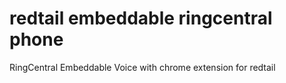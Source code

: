 # redtail embeddable ringcentral phone
RingCentral Embeddable Voice with chrome extension for redtail

